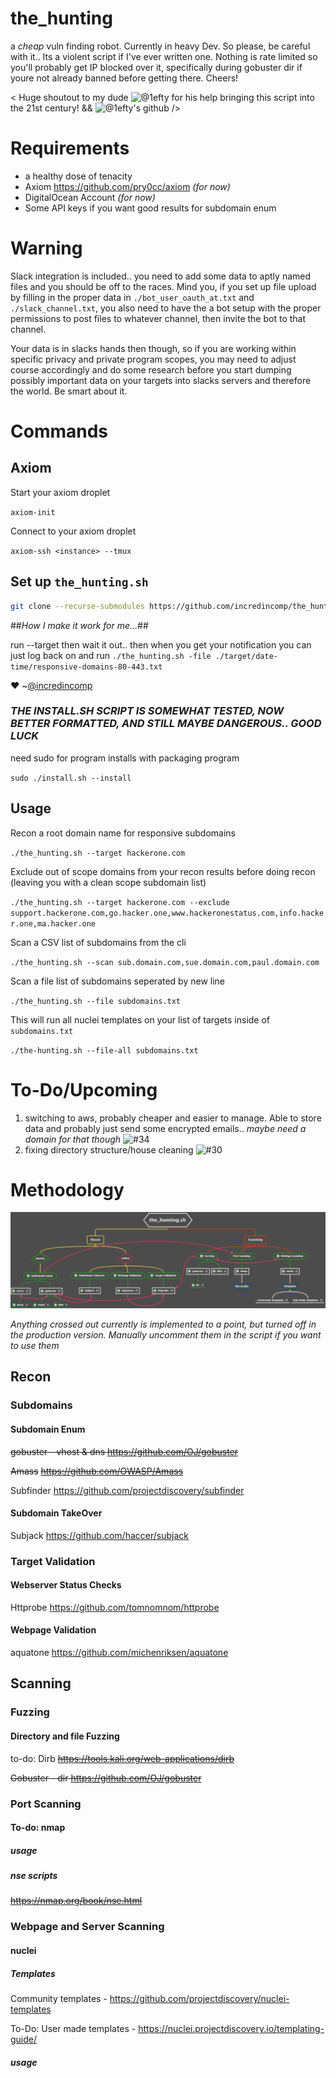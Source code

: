 # the_hunting
a *cheap* vuln finding robot. Currently in heavy Dev. So please, be careful with it.. Its a violent script if I've ever written one. Nothing is rate limited so you'll probably get IP blocked over it, specifically during gobuster dir if youre not already banned before getting there.
Cheers!

< Huge shoutout to my dude ![@1efty](https://twitter.com/ONEefty) for his help bringing this script into the 21st century! && ![@1efty](https://github.com/1efty)'s github  />
# Requirements

* a healthy dose of tenacity
* Axiom https://github.com/pry0cc/axiom *(for now)*
* DigitalOcean Account *(for now)*
* Some API keys if you want good results for subdomain enum

# Warning
Slack integration is included.. you need to add some data to aptly named files and you should be off to the races. Mind you, if you set up file upload by filling in the proper data in `./bot_user_oauth_at.txt` and `./slack_channel.txt`, you also need to have the a bot setup with the proper permissions to post files to whatever channel, then invite the bot to that channel. 

Your data is in slacks hands then though, so if you are working within specific privacy and private program scopes, you may need to adjust course accordingly and do some research before you start dumping possibly important data on your targets into slacks servers and therefore the world. Be smart about it.

# Commands
## Axiom
Start your axiom droplet

`axiom-init`

Connect to your axiom droplet

`axiom-ssh <instance> --tmux`

## Set up `the_hunting.sh`

```bash
git clone --recurse-submodules https://github.com/incredincomp/the_hunting.git && cd the_hunting/
``` 

##*How I make it work for me...*##

run --target then wait it out.. then when you get your notification you can just log back on and run `./the_hunting.sh -file ./target/date-time/responsive-domains-80-443.txt` 

:heart: ~[@incredincomp](https://twitter.com/incredincomp)

### *THE INSTALL.SH SCRIPT IS SOMEWHAT TESTED, NOW BETTER FORMATTED, AND STILL MAYBE DANGEROUS.. GOOD LUCK*
need sudo for program installs with packaging program

`sudo ./install.sh --install`

## Usage
Recon a root domain name for responsive subdomains

`./the_hunting.sh --target hackerone.com`

Exclude out of scope domains from your recon results before doing recon (leaving you with a clean scope subdomain list)

`./the_hunting.sh --target hackerone.com --exclude support.hackerone.com,go.hacker.one,www.hackeronestatus.com,info.hacker.one,ma.hacker.one`

Scan a CSV list of subdomains from the cli

`./the_hunting.sh --scan sub.domain.com,sue.domain.com,paul.domain.com`

Scan a file list of subdomains seperated by new line

`./the_hunting.sh --file subdomains.txt`

This will run all nuclei templates on your list of targets inside of `subdomains.txt`

`./the-hunting.sh --file-all subdomains.txt`

# To-Do/Upcoming
1. switching to aws, probably cheaper and easier to manage. Able to store data and probably just send some encrypted emails.. *maybe need a domain for that though* ![#34](https://github.com/incredincomp/the_hunting/issues/34) 
2. fixing directory structure/house cleaning ![#30](https://github.com/incredincomp/the_hunting/issues/30)


# Methodology

![](https://github.com/incredincomp/usage-videos/blob/master/the_hunting1.PNG)

_Anything crossed out currently is implemented to a point, but turned off in the production version. Manually uncomment them in the script if you want to use them_

## Recon

### Subdomains

#### Subdomain Enum
~~gobuster - vhost & dns
https://github.com/OJ/gobuster~~

~~Amass~~
~~https://github.com/OWASP/Amass~~

Subfinder
https://github.com/projectdiscovery/subfinder

#### Subdomain TakeOver
Subjack
https://github.com/haccer/subjack

### Target Validation

#### Webserver Status Checks
Httprobe
https://github.com/tomnomnom/httprobe

#### Webpage Validation
aquatone
https://github.com/michenriksen/aquatone

## Scanning

### Fuzzing
#### Directory and file Fuzzing
to-do: Dirb
~~https://tools.kali.org/web-applications/dirb~~

~~Gobuster - dir
https://github.com/OJ/gobuster~~

### Port Scanning
#### To-do: nmap

##### usage

##### nse scripts

~~https://nmap.org/book/nse.html~~

### Webpage and Server Scanning

#### nuclei

##### Templates

Community templates - https://github.com/projectdiscovery/nuclei-templates

To-Do: User made templates - https://nuclei.projectdiscovery.io/templating-guide/

##### usage
